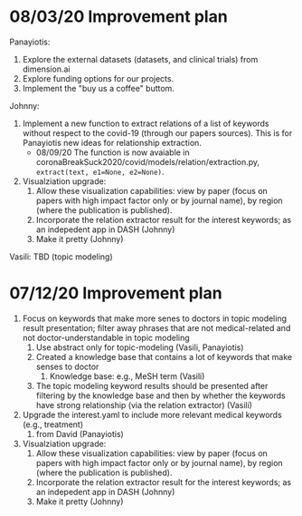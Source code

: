 # 08/03/20 Improvement plan

Panayiotis:
1. Explore the external datasets (datasets, and clinical trials) from dimension.ai
2. Explore funding options for our projects.
3. Implement the "buy us a coffee" buttom. 

Johnny: 
1. Implement a new function to extract relations of a list of keywords without respect to the covid-19 (through our papers sources). This is for Panayiotis new ideas for relationship extraction. 
    - 08/09/20 The function is now avaiable in coronaBreakSuck2020/covid/models/relation/extraction.py, `extract(text, e1=None, e2=None)`.
2. Visualziation upgrade:
    1. Allow these visualization capabilities: view by paper (focus on papers with high impact factor only or by journal name), by region (where the publication is published). 
    2. Incorporate the relation extractor result for the interest keywords; as an indepedent app in DASH (Johnny)
    3. Make it pretty (Johnny)

Vasili:
TBD (topic modeling)


# 07/12/20 Improvement plan
1. Focus on keywords that make more senes to doctors in topic modeling result presentation; filter away phrases that are not medical-related and not doctor-understandable in topic modeling
    1. Use abstract only for topic-modeling (Vasili, Panayiotis)
    2. Created a knowledge base that contains a lot of keywords that make senses to doctor
        1. Knowledge base: e.g., MeSH term (Vasili)
    3. The topic modeling keyword results should be presented after filtering by the knowledge base and then by whether the keywords have strong relationship (via the relation extractor) (Vasili)
2. Upgrade the interest.yaml to include more relevant medical keywords (e.g., treatment)
    1. from David (Panayiotis)
3. Visualziation upgrade:
    1. Allow these visualization capabilities: view by paper (focus on papers with high impact factor only or by journal name), by region (where the publication is published). 
    2. Incorporate the relation extractor result for the interest keywords; as an indepedent app in DASH (Johnny)
    3. Make it pretty (Johnny)
   
